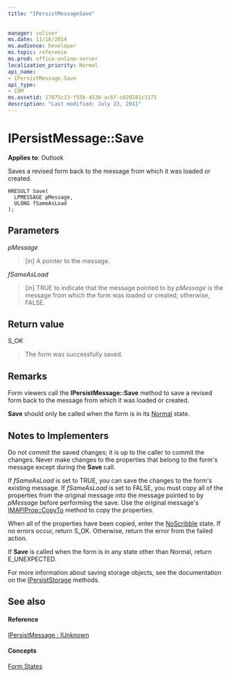 ```yaml
---
title: "IPersistMessageSave"
 
 
manager: soliver
ms.date: 11/16/2014
ms.audience: Developer
ms.topic: reference
ms.prod: office-online-server
localization_priority: Normal
api_name:
- IPersistMessage.Save
api_type:
- COM
ms.assetid: 17875c13-f55b-4538-ac6f-c020281c3175
description: "Last modified: July 23, 2011"
---
```


# IPersistMessage::Save

  
  
**Applies to**: Outlook 
  
Saves a revised form back to the message from which it was loaded or created.
  
```
HRESULT Save(
  LPMESSAGE pMessage,
  ULONG fSameAsLoad
);
```

## Parameters

 _pMessage_
  
> [in] A pointer to the message.
    
 _fSameAsLoad_
  
> [in] TRUE to indicate that the message pointed to by  _pMessage_ is the message from which the form was loaded or created; otherwise, FALSE. 
    
## Return value

S_OK 
  
> The form was successfully saved.
    
## Remarks

Form viewers call the **IPersistMessage::Save** method to save a revised form back to the message from which it was loaded or created. 
  
 **Save** should only be called when the form is in its [Normal](normal-state.md) state. 
  
## Notes to Implementers

Do not commit the saved changes; it is up to the caller to commit the changes. Never make changes to the properties that belong to the form's message except during the **Save** call. 
  
If  _fSameAsLoad_ is set to TRUE, you can save the changes to the form's existing message. If  _fSameAsLoad_ is set to FALSE, you must copy all of the properties from the original message into the message pointed to by  _pMessage_ before performing the save. Use the original message's [IMAPIProp::CopyTo](imapiprop-copyto.md) method to copy the properties. 
  
When all of the properties have been copied, enter the [NoScribble](noscribble-state.md) state. If no errors occur, return S_OK. Otherwise, return the error from the failed action. 
  
If **Save** is called when the form is in any state other than Normal, return E_UNEXPECTED. 
  
For more information about saving storage objects, see the documentation on the [IPersistStorage](http://msdn.microsoft.com/library/1c1a20fc-c101-4cbc-a7a6-30613aa387d7%28Office.15%29.aspx) methods. 
  
## See also

#### Reference

[IPersistMessage : IUnknown](ipersistmessageiunknown.md)
#### Concepts

[Form States](form-states.md)

